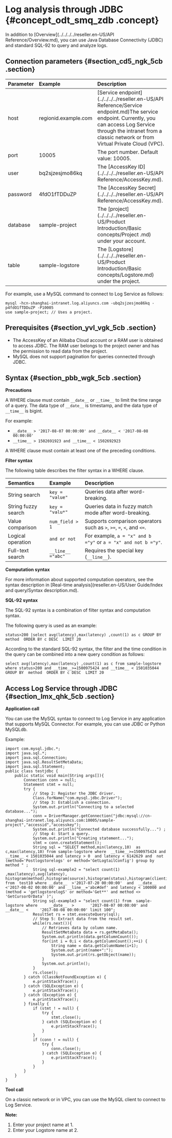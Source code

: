 # Log analysis through JDBC {#concept_odt_smq_zdb .concept}

In addition to [Overview](../../../../reseller.en-US/API Reference/Overview.md), you can use Java Database Connectivity \(JDBC\) and standard SQL-92 to query and analyze logs.

## Connection parameters {#section_cd5_ngk_5cb .section}

|Parameter|Example|Description|
|:--------|:------|:----------|
|host|regionid.example.com|[Service endpoint](../../../../reseller.en-US/API Reference/Service endpoint.md)The service endpoint. Currently, you can access Log Service through the intranet from a classic network or from Virtual Private Cloud \(VPC\).|
|port|10005|The port number. Default value: 10005.|
|user|bq2sjzesjmo86kq|The [AccessKey ID](../../../../reseller.en-US/API Reference/AccessKey.md).|
|password|4fdO1fTDDuZP|The [AccessKey Secret](../../../../reseller.en-US/API Reference/AccessKey.md).|
|database|sample-project|The [project](../../../../reseller.en-US/Product Introduction/Basic concepts/Project .md) under your account.|
|table|sample-logstore|The [Logstore](../../../../reseller.en-US/Product Introduction/Basic concepts/Logstore.md) under the project.|

For example, use a MySQL command to connect to Log Service as follows:

```
mysql -hcn-shanghai-intranet.log.aliyuncs.com -ubq2sjzesjmo86kq -p4fdO1fTDDuZP -P10005
use sample-project; // Uses a project.
```

## Prerequisites {#section_yvl_vgk_5cb .section}

-   The AccessKey of an Alibaba Cloud account or a RAM user is obtained to access JDBC. The RAM user belongs to the project owner and has the permission to read data from the project.
-   MySQL does not support pagination for queries connected through JDBC.

## Syntax {#section_pbb_wgk_5cb .section}

**Precautions**

A WHERE clause must contain `__date__` or `__time__` to limit the time range of a query. The data type of `__date__` is timestamp, and the data type of `__time__` is bigint.

For example:

-   `__date__ > '2017-08-07 00:00:00' and __date__ < '2017-08-08 00:00:00'`
-   `__time__ > 1502691923 and __time__ < 1502692923`

A WHERE clause must contain at least one of the preceding conditions.

**Filter syntax**

The following table describes the filter syntax in a WHERE clause.

|Semantics|Example|Description|
|:--------|:------|:----------|
|String search|`key = "value"`|Queries data after word-breaking.|
|String fuzzy search|`key = "valu*"`|Queries data in fuzzy match mode after word-breaking.|
|Value comparison|`num_field > 1`|Supports comparison operators such as `>`, `>=`, `=`, `<`, and `<=`.|
|Logical operation|`and or not`|For example, `a = "x" and b ="y"` or `a = "x" and not b ="y"`.|
|Full-text search|`__line__ ="abc"`|Requires the special key \(`__line__`\).|

**Computation syntax**

For more information about supported computation operators, see the syntax description in [Real-time analysis](reseller.en-US/User Guide/Index and query/Syntax description.md).

**SQL-92 syntax**

The SQL-92 syntax is a combination of filter syntax and computation syntax.

The following query is used as an example:

```
status>200 |select avg(latency),max(latency) ,count(1) as c GROUP BY  method  ORDER BY c DESC  LIMIT 20
```

According to the standard SQL-92 syntax, the filter and the time condition in the query can be combined into a new query condition as follows:

```
select avg(latency),max(latency) ,count(1) as c from sample-logstore where status>200 and __time__>=1500975424 and __time__ < 1501035044 GROUP BY  method  ORDER BY c DESC  LIMIT 20
```

## Access Log Service through JDBC {#section_lmx_qhk_5cb .section}

**Application call**

You can use the MySQL syntax to connect to Log Service in any application that supports MySQL Connector. For example, you can use JDBC or Python MySQLdb.

Example:

```
import com.mysql.jdbc.*;
import java.sql.*;
import java.sql.Connection;
import java.sql.ResultSetMetaData;
import java.sql.Statement;
public class testjdbc {
    public static void main(String args[]){
        Connection conn = null;
        Statement stmt = null;
        try {
            // Step 2: Register the JDBC driver.
            Class.forName("com.mysql.jdbc.Driver");
            // Step 3: Establish a connection.
            System.out.println("Connecting to a selected database...");
            conn = DriverManager.getConnection("jdbc:mysql://cn-shanghai-intranet.log.aliyuncs.com:10005/sample-project","accessid","accesskey");
            System.out.println("Connected database successfully...") ;
            // Step 4: Start a query.
            System.out.println("Creating statement...");
            stmt = conn.createStatement();
            String sql = "SELECT method,min(latency,10)  as c,max(latency,10) from sample-logstore where  __time__>=1500975424 and __time__ < 1501035044 and latency > 0  and latency < 6142629 and  not (method='Postlogstorelogs' or method='GetLogtailConfig') group by method " ;
            String sql-example2 = "select count(1) ,max(latency),avg(latency), histogram(method),histogram(source),histogram(status),histogram(clientip),histogram(__source__) from  test10 where __date__  >'2017-07-20 00:00:00'  and  __date__ <'2017-08-02 00:00:00' and __line__='abc#def' and latency < 100000 and (method = 'getlogstorelogS' or method='Get**' and method <> 'GetCursorOrData' )";
            String sql-example3 = "select count(1) from  sample-logstore where     __date__  >       '2017-08-07 00:00:00' and  __date__ <     '2017-08-08 00:00:00' limit 100";
            ResultSet rs = stmt.executeQuery(sql);
            // Step 5: Extract data from the result set.
            while(rs.next()){
                // Retrieves data by column name.
                ResultSetMetaData data = rs.getMetaData();
                System.out.println(data.getColumnCount());
                for(int i = 0;i < data.getColumnCount();++i) {
                    String name = data.getColumnName(i+1);
                    System.out.print(name+":");
                    System.out.print(rs.getObject(name));
                }
                System.out.println();
            }
            rs.close();
        } catch (ClassNotFoundException e) {
            e.printStackTrace();
        } catch (SQLException e) {
            e.printStackTrace();
        } catch (Exception e) {
            e.printStackTrace();
        } finally {
            if (stmt ! = null) {
                try {
                    stmt.close();
                } catch (SQLException e) {
                    e.printStackTrace();
                }
            }
            if (conn ! = null) {
                try {
                    conn.close();
                } catch (SQLException e) {
                    e.printStackTrace();
                }
            }
        }
    }
}
```

**Tool call**

On a classic network or in VPC, you can use the MySQL client to connect to Log Service.

**Note:** 

1.  Enter your project name at 1.
2.  Enter your Logstore name at 2.

